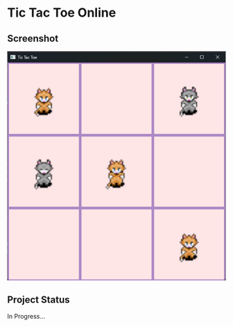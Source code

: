 # Tic Tac Toe Online

## Screenshot
![alt text](./screenshots/scnshotv2.png "Screenshot")

## Project Status
In Progress...